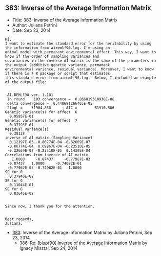 ## 383: Inverse of the Average Information Matrix

- Title: 383: Inverse of the Average Information Matrix
- Author: Juliana Petrini
- Date: Sep 23, 2014

```
Hi, 
I want to estimate the standard error for the heritability by using the information from airemlf90.log. I'm using an
animal model with permanent environmental effect. This way, I want to know if the order of sampling variances and
covariances in the inverse AI matrix is the same of the parameters in the output (additive genetic variance, permanent
environmental variance, residual variance). Moreover, I want to know if there is a R package or script that estimates
this standard error from airemlf90.log.  Below, I included an example of the output file: 


 AI-REMLF90 ver. 1.101
 In round	 103 convergence =  0.866819310938E-08
 delta convergence =  0.448681266465E-05
-2logL =	51904.866     : AIC =	     51910.866	  
Genetic variance(s) for effect	6	
  0.95857E-01
Genetic variance(s) for effect	7	
  0.37793E-01
Residual variance(s)
  0.38138    
inverse of AI matrix (Sampling Variance)
  0.12197E-03 -0.80774E-04 -0.32669E-07
 -0.80774E-04  0.69967E-04 -0.23510E-05
 -0.32669E-07 -0.23510E-05  0.14395E-04
Correlations from inverse of AI matrix
   1.0000     -0.87437	   -0.77967E-03
 -0.87437	1.0000	   -0.74082E-01
 -0.77967E-03 -0.74082E-01   1.0000
SE for R
  0.37940E-02
SE for G
  0.11044E-01
SE for G
  0.83646E-02


Since now, I thank you for the attention. 


Best regards, 
Juliana. 
```

- [383](0383.md): Inverse of the Average Information Matrix by Juliana Petrini, Sep 23, 2014
    - [386](0386.md): Re: [blupf90] Inverse of the Average Information Matrix by Ignacy Misztal, Sep 24, 2014

